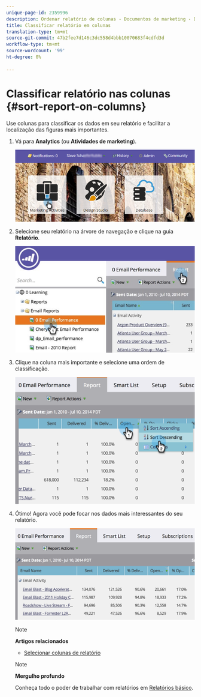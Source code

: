 ```yaml
---
unique-page-id: 2359996
description: Ordenar relatório de colunas - Documentos de marketing - Documentação do produto
title: Classificar relatório em colunas
translation-type: tm+mt
source-git-commit: 47b2fee7d146c3dc558d4bbb10070683f4cdfd3d
workflow-type: tm+mt
source-wordcount: '99'
ht-degree: 0%

---
```



# Classificar relatório nas colunas {#sort-report-on-columns}

Use colunas para classificar os dados em seu relatório e facilitar a localização das figuras mais importantes.

1. Vá para **Analytics** (ou **Atividades de marketing**).

   ![](assets/login-marketing-activities.png)

1. Selecione seu relatório na árvore de navegação e clique na guia **Relatório**.

   ![](assets/reports2.jpg)

1. Clique na coluna mais importante e selecione uma ordem de classificação.

   ![](assets/image2014-9-16-10-3a47-3a46.png)

1. Ótimo! Agora você pode focar nos dados mais interessantes do seu relatório.

   ![](assets/image2014-9-16-10-3a47-3a50.png)

   >[!NOTE]
   >
   >**Artigos relacionados**
   >
   >    
   >    
   >    * [Selecionar colunas de relatório](select-report-columns.md)


   >[!NOTE]
   >
   >**Mergulho profundo**
   >
   >
   >Conheça todo o poder de trabalhar com relatórios em [Relatórios básico](http://docs.marketo.com/display/docs/basic+reporting).

